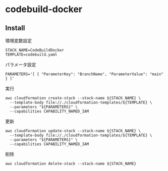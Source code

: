 # codebuild-docker

## Install


環境変数設定

```shell
STACK_NAME=CodeBuildDocker
TEMPLATE=codebuild.yaml
```

パラメータ設定

```shell
PARAMETERS='[ { "ParameterKey": "BranchName", "ParameterValue": "main" } ]'
```

実行

```shell
aws cloudformation create-stack --stack-name ${STACK_NAME} \
  --template-body file://./cloudformation-templates/${TEMPLATE} \
  --parameters "${PARAMETERS}" \
  --capabilities CAPABILITY_NAMED_IAM
```

更新

```shell
aws cloudformation update-stack --stack-name ${STACK_NAME} \
  --template-body file://./cloudformation-templates/${TEMPLATE} \
  --parameters "${PARAMETERS}" \
  --capabilities CAPABILITY_NAMED_IAM
```


削除

```shell
aws cloudformation delete-stack --stack-name ${STACK_NAME}
```